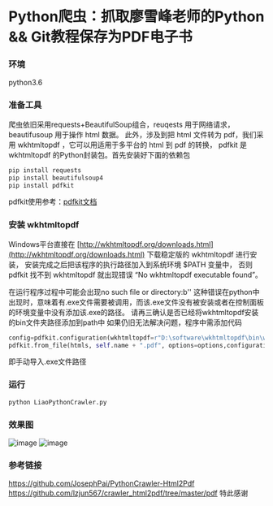# Python爬虫：抓取廖雪峰老师的Python && Git教程保存为PDF电子书

### 环境
python3.6


### 准备工具
爬虫依旧采用requests+BeautifulSoup组合，reuqests 用于网络请求，beautifusoup 用于操作 html 数据。
此外，涉及到把 html 文件转为 pdf，我们采用 wkhtmltopdf ，它可以用适用于多平台的 html 到 pdf 的转换，
pdfkit 是 wkhtmltopdf 的Python封装包。首先安装好下面的依赖包

```python
pip install requests
pip install beautifulsoup4
pip install pdfkit
```
pdfkit使用参考：[pdfkit文档](https://pypi.python.org/pypi/pdfkit/0.4.1)

### 安装 wkhtmltopdf
Windows平台直接在 [http://wkhtmltopdf.org/downloads.html](http://wkhtmltopdf.org/downloads.html) 下载稳定版的 wkhtmltopdf 进行安装，
安装完成之后把该程序的执行路径加入到系统环境 $PATH 变量中，
否则 pdfkit 找不到 wkhtmltopdf 就出现错误 “No wkhtmltopdf executable found”。

在运行程序过程中可能会出现no such file or directory:b'' 
这种错误在python中出现时，意味着有.exe文件需要被调用，而该.exe文件没有被安装或者在控制面板的环境变量中没有添加该.exe的路径。
请再三确认是否已经将wkhtmltopdf安装的bin文件夹路径添加到path中
如果仍旧无法解决问题，程序中需添加代码
```python
config=pdfkit.configuration(wkhtmltopdf=r"D:\software\wkhtmltopdf\bin\wkhtmltopdf.exe")
pdfkit.from_file(htmls, self.name + ".pdf", options=options,configuration=config)
```
即手动导入.exe文件路径


### 运行
```python
python LiaoPythonCrawler.py
```

### 效果图
![image](https://raw.githubusercontent.com/JosephPai/PythonCrawler-Html2Pdf/master/asserts/01.jpg)
![image](https://raw.githubusercontent.com/JosephPai/PythonCrawler-Html2Pdf/master/asserts/02.jpg)

### 参考链接
https://github.com/JosephPai/PythonCrawler-Html2Pdf
https://github.com/lzjun567/crawler_html2pdf/tree/master/pdf 
特此感谢

